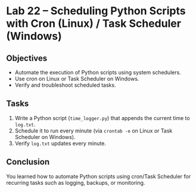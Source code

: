 # Lab 22 – Scheduling Python Scripts with Cron (Linux) / Task Scheduler (Windows)

## Objectives
- Automate the execution of Python scripts using system schedulers.
- Use cron on Linux or Task Scheduler on Windows.
- Verify and troubleshoot scheduled tasks.

## Tasks
1. Write a Python script (`time_logger.py`) that appends the current time to `log.txt`.
2. Schedule it to run every minute (via `crontab -e` on Linux or Task Scheduler on Windows).
3. Verify `log.txt` updates every minute.

## Conclusion
You learned how to automate Python scripts using cron/Task Scheduler for recurring tasks such as logging, backups, or monitoring.
